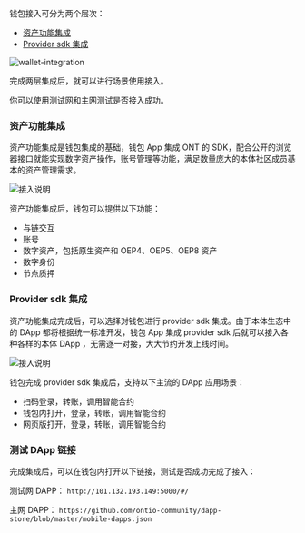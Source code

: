 

钱包接入可分为两个层次：
- [资产功能集成](https://dev-docs.ont.io/#/docs-cn/Wallet-Integration/01-WalletDocking-asset-docking)
- [Provider sdk 集成](https://dev-docs.ont.io/#/docs-cn/Wallet-Integration/02-WalletDocking-provider-sdk-docking)

![wallet-integration](https://raw.githubusercontent.com/ontio/documentation/master/dev-website-docs/assets/integration/wallet-integration.png)

完成两层集成后，就可以进行场景使用接入。

你可以使用测试网和主网测试是否接入成功。

### 资产功能集成

资产功能集成是钱包集成的基础，钱包 App 集成 ONT 的 SDK，配合公开的浏览器接口就能实现数字资产操作，账号管理等功能，满足数量庞大的本体社区成员基本的资产管理需求。

![接入说明](https://raw.githubusercontent.com/ontio/documentation/master/dev-website-docs/assets/integration/sdk.png)

资产功能集成后，钱包可以提供以下功能：
-  与链交互
-  账号
-  数字资产，包括原生资产和 OEP4、OEP5、OEP8 资产
-  数字身份
-  节点质押

### Provider sdk 集成

资产功能集成完成后，可以选择对钱包进行 provider sdk 集成。由于本体生态中的 DApp 都将根据统一标准开发，钱包 App 集成 provider sdk 后就可以接入各种各样的本体 DApp ，无需逐一对接，大大节约开发上线时间。

![接入说明](https://raw.githubusercontent.com/ontio/documentation/master/dev-website-docs/assets/integration/provider-sdk.png)

钱包完成 provider sdk 集成后，支持以下主流的 DApp 应用场景：
- 扫码登录，转账，调用智能合约
- 钱包内打开，登录，转账，调用智能合约
- 网页版打开，登录，转账，调用智能合约

### 测试 DApp 链接
完成集成后，可以在钱包内打开以下链接，测试是否成功完成了接入：

测试网 DAPP：
`http://101.132.193.149:5000/#/`

主网 DAPP：
`https://github.com/ontio-community/dapp-store/blob/master/mobile-dapps.json`